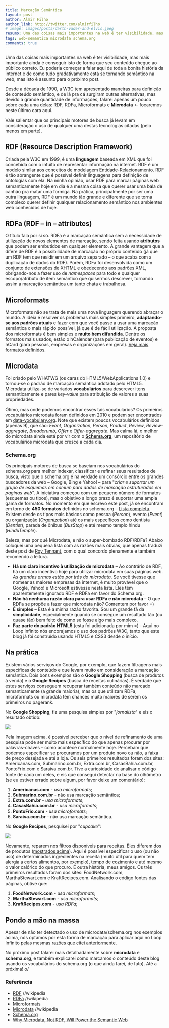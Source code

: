 ```yaml
---
title: Marcação Semântica
layout: post
author: Almir Filho
author_link: http://twitter.com/almirfilho
# image: images/posts/darth-vader-and-elvis.jpeg
resumo: Uma das coisas mais importantes na web é ter visibilidade, mas mais importante ainda é conseguir isto de forma que seu conteúdo chegue ao público correto. Neste post, apresentamos as principais formas de marcação semântica de dados usadas na web de hoje e fazemos alguns comparativos.
tags: web-semantica microdata schema.org
comments: true
---
```

Uma das coisas mais importantes na web é ter visibilidade, mas mais importante ainda é conseguir isto de forma que seu conteúdo chegue ao público correto.
Eu poderia começar a falar aqui de toda a bonita história da internet e de como tudo gradativamente está se tornando semântico na web, mas isto é assunto para o próximo post.

Desde a década de 1990, a W3C tem apresentado maneiras para definição de conteúdo semântico, e de lá pra cá surgiram outras alternativas, mas devido a grande quantidade de informações, falarei apenas um pouco sobre cada uma delas: RDF, RDFa, Microformats e **Microdata** ← focaremos neste último cara aqui.

Vale salientar que os principais motores de busca já levam em consideração o uso de qualquer uma destas tecnologias citadas (pelo menos em parte).

## RDF (Resource Description Framework)
Criada pela W3C em 1999, é uma **linguagem** baseada em XML que foi concebida com o intuito de representar informação na internet. RDF é um modelo similar aos conceitos de modelagem Entidade-Relacionamento. RDF é tão abrangente que é possível definir linguagens para definição de ontologias com ela.
Na minha opinião, usar RDF para marcar páginas web semanticamente hoje em dia é a mesma coisa que querer usar uma bala de canhão pra matar uma formiga. Na prática, principalmente por ser uma outra linguagem, RDF é um mundo tão grande e diferente que se torna complexo querer definir qualquer relacionamento semântico nos ambientes web conhecidos de hoje.

## RDFa (RDF – in – attributes)
O título fala por si só. RDFa é a marcação semântica sem a necessidade de utilização de novos elementos de marcação, sendo feita usando **atributos** que podem ser embutidos em qualquer elemento. A grande vantagem que a difere de RDF é a possibilidade de marcação no próprio conteúdo (já que um RDF tem que residir em um arquivo separado – o que acaba com a duplicação de dados do RDF).
Porém, RDFa foi desenvolvida como um conjunto de extensões de XHTML e obedecendo aos padrões XML, obrigando-nos a fazer uso de *namespaces* para todo e qualquer escopo/atributo de item semântico que quisermos descrever, tornando assim a marcação semântica um tanto chata e trabalhosa.

## Microformats
Microformats não se trata de mais uma nova linguagem querendo abraçar o mundo. A idéia é resolver os problemas mais simples primeiro, **adaptando-se aos padrões atuais** e fazer com que você passe a usar uma marcação semântica o mais rápido possível, já que é de fácil utilização. A proposta dos microformats é bem simples e **muito bem difundida**. Dentre os formatos mais usados, estão o hCalendar (para publicação de eventos) e hCard (para pessoas, empresas e organizações em geral). <a href="http://microformats.org/wiki/Main_Page#Specifications">Veja mais formatos definidos</a>.

## Microdata
Foi criado pelo WHATWG (os caras do HTML5/WebApplications 1.0) e tornou-se o padrão de marcação semântica adotado pelo HTML5. Microdata utiliza-se de variados **vocabulários** para descrever itens semanticamente e pares *key-value* para atribuição de valores a suas propriedades.

Ótimo, mas onde podemos encontrar esses tais vocabulários? Os primeiros vocabulários microdata foram definidos em 2010 e podem ser encontrados em <a href="http://data-vocabulary.org/">data-vocabulary.org</a>. Note que existem poucos vocabulários definidos (apenas 9), que são: *Event*, *Organization*, *Person*, *Product*, *Review*, *Review-aggregate*, *Breadcrumb*, *Offer* e *Offer-aggregate*. Mas calma lá, o melhor do microdata ainda está por vir com o **<a href="http://schema.org">Schema.org</a>**, um repositório de vocabulários microdata que cresce a cada dia.

### Schema.org
Os principais motores de busca se baseiam nos vocabulários do schema.org para melhor indexar, classificar e refinar seus resultados de busca, visto que o schema.org é na verdade um consórcio entre os grandes buscadores da web – Google, Bing e Yahoo! – para "*criar e suportar um grupo de esquemas em comum para dados de marcação estruturados em páginas web*". A iniciativa começou com um pequeno número de formatos (esquemas ou tipos), mas o objetivo a longo prazo é suportar uma ampla gama de formatos. No momento em que escrevo este post, já se encontram em torno de **450 formatos** definidos no schema.org – <a href="http://schema.org/docs/full.html">Lista completa</a>. Existem desde os tipos mais básicos como pessoa (*Person*), evento (*Event*) ou organização (*Organization*) até os mais específicos como dentista (*Dentist*), parada de ônibus (*BusStop*) e até mesmo templo hindu (*HinduTemple*).


Beleza, mas por quê Microdata, e não o super-bombado RDF/RDFa? Abaixo coloquei uma pequena lista com as razões mais óbvias, que apenas traduzi deste post de <a href="http://www.thedigitalshift.com/2012/02/roy-tennant-digital-libraries/why-microdata-not-rdf-will-power-the-semantic-web/">Roy Tennant</a>, com o qual concordo plenamente e também recomendo a leitura.

<span id="razoes-microdata"></span>
- **Há um claro incentivo à utilização de microdata** – Ao contrário de RDF, há um claro incentivo hoje para utilizar microdata em suas páginas web. *As grandes armas estão por trás do microdata*. Se você tivesse que nomear as maiores empresas da internet, é muito provável que o Google, Yahoo! e Microsoft estivesse nesta lista. Eles têm aparentemente ignorado RDF ​​e RDFa em favor do Schema.org.
- **Não há nenhuma razão clara para usar RDFa e não microdata** – O que RDFa se propõe a fazer que microdata não? Comentem por favor =)
- **É simples** – Esta é a minha razão favorita. Sou um grande fã da **simplicidade**, especialmente quando se consegue um resultado tão (ou quase tão) bem feito de como se fosse algo mais complexo.
- **Faz parte do padrão HTML5** (esta foi adicionada por mim =) - Aqui no Loop infinito nós encorajamos o uso dos padrões W3C, tanto que este blog já foi construído usando HTML5 e CSS3 desde o início.


## Na prática
Existem vários serviços do Google, por exemplo, que fazem filtragens mais específicas de conteúdo e que levam muito em consideração a marcação semântica. Dois bons exemplos são o **Google Shopping** (busca de produtos à venda) e o **Google Recipes** (busca de receitas culinárias).
É verdade que estes serviços conseguem recuperar também conteúdo não marcado semanticamente (a grande maioria), mas os que utilizam RDFa, microformats ou microdata têm chances muito maiores de serem os primeiros no pagerank.

No **Google Shopping**, fiz uma pesquisa simples por "*jornalista*" e eis o resultado obtido:

<p id="img-produtos"><img class="bordered" src="http://localhost:4000/images/posts/2012-04-26-marcacao-semantica-google-shopping.png" /></p>

Pela imagem acima, é possível perceber que o nível de refinamento de uma pesquisa pode ser muito mais específico do que apenas procurar por palavras-chaves – como acontece normalmente hoje. Percebam que podemos especificar se procuramos por um produto novo ou não, a faixa de preço desejada e até a loja.
Os seis primeiros resultados foram dos sites: Americanas.com, Submarino.com.br, Extra.com.br, CasasBahia.com.br, PontoFrio.com e Saraiva.com.br. Tive a curiosidade de analisar o código fonte de cada um deles, e eis que consegui detectar na base do olhômetro (se eu estiver errado sobre algum, por favor deixe um comentário):

1. **Americanas.com** - *usa microformats*;
2. **Submarino.com.br** - não usa marcação semântica;
3. **Extra.com.br** - *usa microformats*;
4. **CasasBahia.com.br** - *usa microformats*;
5. **PontoFrio.com** - *usa microformats*;
6. **Saraiva.com.br** - não usa marcação semântica.

No **Google Recipes**, pesquisei por "*cupcake*":

<p><img class="bordered" src="http://localhost:4000/images/posts/2012-04-26-marcacao-semantica-google-recipes.png" /></p>

Novamente, reparem nos filtros disponíveis para receitas. Eles diferem dos de produtos (<a href="#img-produtos">mostrados acima</a>). Aqui é possível especificar o uso (ou não uso) de determinados ingredientes na receita (muito útil para quem tem alergia a certos alimentos, por exemplo), tempo de cozimento e até mesmo o valor calórico do que procuro. É outra história, meus amigos.
Os três primeiros resultados foram dos sites: FoodNetwork.com, MarthaStewart.com e KraftRecipes.com. Analisando o código fontes das páginas, obtive que:

1. **FoodNetwork.com** - *usa microformats*;
2. **MarthaStewart.com** - *usa microformats*;
3. **KraftRecipes.com** - *usa RDFa*;

## Pondo a mão na massa
Apesar de não ter detectado o uso de microdata/schema.org nos exemplos acima, nós optamos por esta forma de marcação para aplicar aqui no Loop Infinito pelas mesmas <a href="#razoes-microdata">razões que citei anteriormente</a>.

No próximo post falarei mais detalhadamente sobre **microdata** e **schema.org**, e também explicarei como marcamos o conteúdo deste blog usando os vocabulários do schema.org (o que ainda farei, de fato). Até a próxima! o/

<aside class="fonte">
	<h3>Referência</h3>
	<ul>
		<li><a href="http://en.wikipedia.org/wiki/Resource_Description_Framework">RDF</a> <span class="comment">//wikipedia</span></li>
		<li><a href="http://en.wikipedia.org/wiki/RDFa">RDFa</a> <span class="comment">//wikipedia</span></li>
		<li><a href="http://microformats.org/about">Microformats</a></li>
		<li><a href="http://en.wikipedia.org/wiki/Microdata_(HTML)">Microdata</a> <span class="comment">//wikipedia</span></li>
		<li><a href="http://schema.org">Schema.org</a></li>
		<li><a href="http://www.thedigitalshift.com/2012/02/roy-tennant-digital-libraries/why-microdata-not-rdf-will-power-the-semantic-web/">Why Microdata, Not RDF, Will Power the Semantic Web</a></li>
	</ul>
</aside>